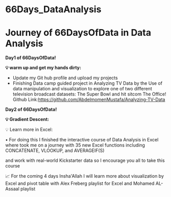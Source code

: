 # 66Days_DataAnalysis

# **Journey of 66DaysOfData in Data Analysis**

**Day1 of 66DaysOfData!**
  
  **💡 warm up and get my hands dirty:**
  - Update my Git hub profile and upload my projects  
  - Finishing Data camp guided project in Analyzing TV Data
    by the Use of data manipulation and visualization to explore one of two different television broadcast datasets: The Super Bowl and hit sitcom The Office!
    Github Link:https://github.com/AbdelmomenMustafa/Analyzing-TV-Data 

**Day2 of 66DaysOfData!**
  
  **💡 Gradient Descent:**



💡 Learn more in Excel:

• For doing this I finished the interactive course of Data Analysis in Excel where took me on a journey with 35 new Excel functions  including CONCATENATE, VLOOKUP, and AVERAGEIF(S)

and work with real-world Kickstarter data so I encourage you all to take this course 



📈 For the coming 4 days Insha'Allah I will learn more about visualization by Excel and pivot table with Alex Freberg playlist for Excel and Mohamed AL-Assaal playlist 